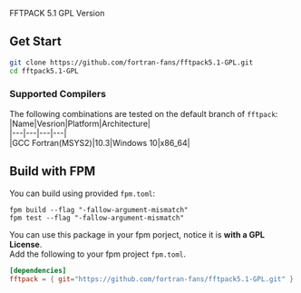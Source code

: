 FFTPACK 5.1 GPL Version

## Get Start
```bash
git clone https://github.com/fortran-fans/fftpack5.1-GPL.git
cd fftpack5.1-GPL
```
### Supported Compilers
The following combinations are tested on the default branch of `fftpack`:  
|Name|Vesrion|Platform|Architecture|  
|---|---|---|---|  
|GCC Fortran(MSYS2)|10.3|Windows 10|x86_64|

## Build with FPM
You can build using provided `fpm.toml`: 
```
fpm build --flag "-fallow-argument-mismatch"
fpm test --flag "-fallow-argument-mismatch"
```
You can use this package in your fpm porject, notice it is **with a GPL License**.  
Add the following to your fpm project `fpm.toml`.
```toml
[dependencies]
fftpack = { git="https://github.com/fortran-fans/fftpack5.1-GPL.git" }
```